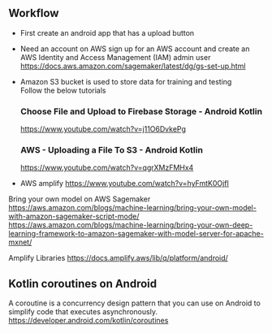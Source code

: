 ## Workflow
- First create an android app that has a upload button
- Need an account on AWS
   sign up for an AWS account and create an AWS Identity and Access Management (IAM) admin user
https://docs.aws.amazon.com/sagemaker/latest/dg/gs-set-up.html
  
- Amazon S3 bucket is used to store data for training and testing  
  Follow the below tutorials
  
  ### Choose File and Upload to Firebase Storage - Android Kotlin
  https://www.youtube.com/watch?v=j11O6DvkePg

  ### AWS - Uploading a File To S3 - Android Kotlin
  https://www.youtube.com/watch?v=qgrXMzFMHx4
  
- AWS amplify 
https://www.youtube.com/watch?v=hyFmtK0OjfI

Bring your own model on AWS Sagemaker
https://aws.amazon.com/blogs/machine-learning/bring-your-own-model-with-amazon-sagemaker-script-mode/
https://aws.amazon.com/blogs/machine-learning/bring-your-own-deep-learning-framework-to-amazon-sagemaker-with-model-server-for-apache-mxnet/

Amplify Libraries
https://docs.amplify.aws/lib/q/platform/android/


## Kotlin coroutines on Android
A coroutine is a concurrency design pattern that you can use on Android to simplify code that executes asynchronously.
https://developer.android.com/kotlin/coroutines
